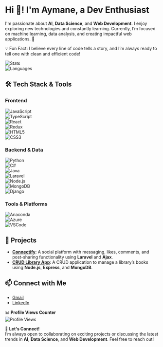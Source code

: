 # Hi 👋! I'm Aymane, a Dev Enthusiast

I'm passionate about **AI**, **Data Science**, and **Web Development**. I enjoy exploring new technologies and constantly learning. Currently, I’m focused on machine learning, data analysis, and creating impactful web applications. 🚀

💡 Fun Fact: I believe every line of code tells a story, and I’m always ready to tell one with clean and efficient code!

![Stats](https://github-readme-stats.vercel.app/api?username=Aymanehajli&show_icons=true&hide_title=true&count_private=true&theme=dark)  
![Languages](https://github-readme-stats.vercel.app/api/top-langs/?username=Aymanehajli&langs_count=10&theme=dark)

## 🛠 Tech Stack & Tools

### Frontend
![JavaScript](https://img.shields.io/badge/JavaScript-FFFF00?logo=javascript&logoColor=black)  
![TypeScript](https://img.shields.io/badge/TypeScript-007ACC?logo=typescript&logoColor=white)  
![React](https://img.shields.io/badge/React-61DAFB?logo=react&logoColor=black)  
![Redux](https://img.shields.io/badge/Redux-764ABC?logo=redux&logoColor=white)  
![HTML5](https://img.shields.io/badge/HTML5-E34F26?logo=html5&logoColor=white)  
![CSS3](https://img.shields.io/badge/CSS3-1572B6?logo=css3&logoColor=white)  

### Backend & Data
![Python](https://img.shields.io/badge/Python-3776AB?logo=python&logoColor=white)  
![C#](https://img.shields.io/badge/C%23-239120?logo=csharp&logoColor=white)  
![Java](https://img.shields.io/badge/Java-007396?logo=java&logoColor=white)  
![Laravel](https://img.shields.io/badge/Laravel-EF4135?logo=laravel&logoColor=white)  
![Node.js](https://img.shields.io/badge/Node.js-339933?logo=node.js&logoColor=white)  
![MongoDB](https://img.shields.io/badge/MongoDB-47A248?logo=mongodb&logoColor=white)  
![Django](https://img.shields.io/badge/Django-092E20?logo=django&logoColor=white)

### Tools & Platforms
![Anaconda](https://img.shields.io/badge/Anaconda-44A833?logo=anaconda&logoColor=white)  
![Azure](https://img.shields.io/badge/Azure-0089D6?logo=microsoft-azure&logoColor=white)  
![VSCode](https://img.shields.io/badge/VSCode-007ACC?logo=visual-studio-code&logoColor=white)  


## 🚀 Projects
- [**Connectify**](https://github.com/Aymanehajli/Connectify): A social platform with messaging, likes, comments, and post-sharing functionality using **Laravel** and **Ajax**.    
- [**CRUD Library App**](https://github.com/Aymanehajli/examenlibrary): A CRUD application to manage a library’s books using **Node.js**, **Express**, and **MongoDB**.

## 📫 Connect with Me
- [Gmail](mailto:hajliaymane@gmail.com)  
- [LinkedIn](https://www.linkedin.com/in/aymane-hajli)  

📊 **Profile Views Counter**  
![Profile Views](https://komarev.com/ghpvc/?username=Aymanehajli)  

💬 **Let's Connect!**  
I’m always open to collaborating on exciting projects or discussing the latest trends in **AI**, **Data Science**, and **Web Development**. Feel free to reach out!  
